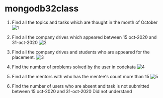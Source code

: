 # mongodb32class

1) Find all the topics and tasks which are thought in the month of October
![1](https://user-images.githubusercontent.com/56134448/155891654-db94feb8-c0fc-40da-bb7e-d1498590b056.PNG)


2) Find all the company drives which appeared between 15 oct-2020 and 31-oct-2020
![2](https://user-images.githubusercontent.com/56134448/155891664-b9a3f281-9a60-4aec-a212-1e1bbc66d871.PNG)


3) Find all the company drives and students who are appeared for the placement.
![3](https://user-images.githubusercontent.com/56134448/155891670-7ba5eeaa-ee10-464a-a1af-61058dbe261c.PNG)


4) Find the number of problems solved by the user in codekata
![4](https://user-images.githubusercontent.com/56134448/155891677-14c51c29-4656-4aee-8af8-4c6e22c6a084.PNG)


5) Find all the mentors with who has the mentee's count more than 15
![5](https://user-images.githubusercontent.com/56134448/155891691-b40d4642-dcd5-4537-b01f-ff2f269de81f.PNG)


6) Find the number of users who are absent and task is not submitted  between 15 oct-2020 and 31-oct-2020
Did not understand
